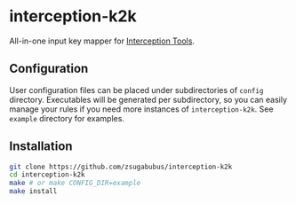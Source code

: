 # interception-k2k
All-in-one input key mapper for [Interception Tools](https://gitlab.com/interception/linux/tools).

## Configuration

User configuration files can be placed under subdirectories of `config`
directory. Executables will be generated per subdirectory, so you can easily
manage your rules if you need more instances of `interception-k2k`. See
`example` directory for examples.

## Installation

```sh
git clone https://github.com/zsugabubus/interception-k2k
cd interception-k2k
make # or make CONFIG_DIR=example
make install
```
